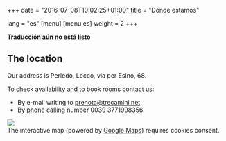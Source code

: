 +++
date = "2016-07-08T10:02:25+01:00"
title = "Dónde estamos"

lang = "es"
[menu]
  [menu.es]
    weight = 2
+++


<div class="alert alert-warning" role="alert">
  <b>Traducción aún no está listo</b>
</div>


The location
------------
Our address is Perledo, Lecco, via per Esino, 68.

To check availability and to book rooms contact us:

  * By e-mail writing to [prenota@trecamini.net](mailto:prenota@trecamini.net).
  * By phone calling number 0039 3771998356.


<div class="row">
  <div class="col-xs-5">
    <img src="/images/map.jpg">
  </div>

  <div id="gmaps" class="col-xs-7">
    The interactive map (powered by <a href="https://www.google.co.uk/maps/">Google Maps</a>)
    requires cookies consent.
  </div>
</div>

